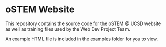 # oSTEM Website
This repository contains the source code for the oSTEM @ UCSD website as well as training files used by the Web Dev Project Team.

An example HTML file is included in the [examples](/examples) folder for you to view.
